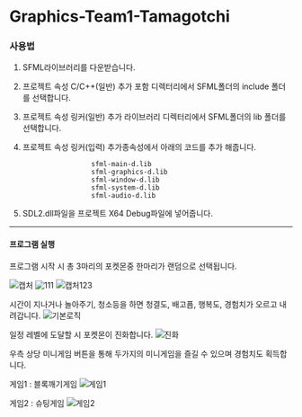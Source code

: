 # Graphics-Team1-Tamagotchi

### 사용법
1. SFML라이브러리를 다운받습니다.
2. 프로젝트 속성 C/C++(일반) 추가 포함 디렉터리에서 SFML폴더의 include 폴더를 선택합니다.
3. 프로젝트 속성 링커(일반) 추가 라이브러리 디렉터리에서 SFML폴더의 lib 폴더를 선택합니다.
4. 프로젝트 속성 링커(입력) 추가종속성에서 아래의 코드를 추가 해줍니다.
   
                        sfml-main-d.lib
                        sfml-graphics-d.lib
                        sfml-window-d.lib
                        sfml-system-d.lib
                        sfml-audio-d.lib
5. SDL2.dll파일을 프로젝트 X64 Debug파일에 넣어줍니다.
---------
#### 프로그램 실행 
프로그램 시작 시 총 3마리의 포켓몬중 한마리가 랜덤으로 선택됩니다.

![캡처](https://github.com/woojinchoi02/Graphics-Team1-Tamagotchi/assets/162526228/0bf29758-0517-4627-8581-f850b55a4a38)
![111](https://github.com/woojinchoi02/Graphics-Team1-Tamagotchi/assets/162526228/67457b9a-aa32-43e4-8574-096a12cdf485)
![캡처123](https://github.com/woojinchoi02/Graphics-Team1-Tamagotchi/assets/162526228/cf748d00-0bcb-48a2-8651-1de8aad67064)

시간이 지나거나 놀아주기, 청소등을 하면 청결도, 배고픔, 행복도, 경험치가 오르고 내려갑니다.
![기본로직](https://github.com/woojinchoi02/Graphics-Team1-Tamagotchi/assets/162526228/927c255a-4751-4309-a3f3-d326c9149b50)

일정 레벨에 도달할 시 포켓몬이 진화합니다.
![진화](https://github.com/woojinchoi02/Graphics-Team1-Tamagotchi/assets/162526228/59fa740d-d7dd-400d-b186-de0e87320352)

우측 상당 미니게임 버튼을 통해 두가지의 미니게임을 즐길 수 있으며 경험치도 획득합니다.

게임1 : 블록깨기게임
![게임1](https://github.com/woojinchoi02/Graphics-Team1-Tamagotchi/assets/162526228/f24d1230-c169-4f7a-89e8-674cf352f4ad)

게임2 : 슈팅게임
![게임2](https://github.com/woojinchoi02/Graphics-Team1-Tamagotchi/assets/162526228/1a83e135-32b4-4238-af54-ae025d67cdeb)






